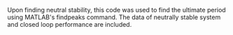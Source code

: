 Upon finding neutral stability, this code was used to find the ultimate period using MATLAB's findpeaks command. The data of neutrally stable system and closed loop performance are included.
